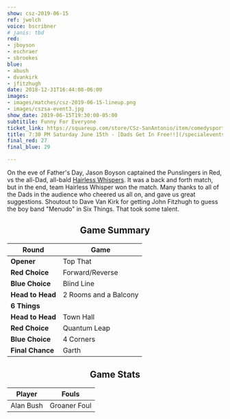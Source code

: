 ```yaml
---
show: csz-2019-06-15
ref: jwelch
voice: bscribner
# janis: tbd
red:
- jboyson
- eschraer
- sbrookes
blue:
- abush
- dvankirk
- jfitzhugh
date: 2018-12-31T16:44:08-06:00
images:
- images/matches/csz-2019-06-15-lineup.png
- images/cszsa-event3.jpg
show_date: 2019-06-15T19:30:00-05:00
subtitile: Funny For Everyone
ticket_link: https://squareup.com/store/CSz-SanAntonio/item/comedysportz-saturday-june-2
title: 7:30 PM Saturday June 15th - [Dads Get In Free!!](/specialevents/dads2019/)
final_red: 27
final_blue: 29

---
```


On the eve of Father's Day, Jason Boyson captained the Punslingers in Red, vs the all-Dad, all-bald [Hairless Whispers](https://open.spotify.com/track/4jDmJ51x1o9NZB5Nxxc7gY). It was a back and forth match, but in the end, team Hairless Whisper won the match.  Many thanks to all of the Dads in the audience who cheered us all on, and gave us great suggestions. Shoutout to Dave Van Kirk for getting John Fitzhugh to guess the boy band "Menudo" in Six Things. That took some talent.

<center>

<!-- {{< figure src="/images/matches/csz-2019-06-07_1.jpg" title="Our Volunteer Player Helen helps out during the game of Spelling Bee." >}} -->

## Game Summary

| **Round** | **Game** |
|--------------|------|
| **Opener**       |Top That|
| **Red Choice**   |Forward/Reverse|
| **Blue Choice**  |Blind Line|
| **Head to Head** |2 Rooms and a Balcony|
| **6 Things**     |      |
| **Head to Head** |Town Hall|
| **Red Choice**   |Quantum Leap|
| **Blue Choice**  |4 Corners|
| **Final Chance** |Garth|

## Game Stats

| **Player** | **Fouls** |
|--------|-------|
|Alan Bush|Groaner Foul|

</center>
